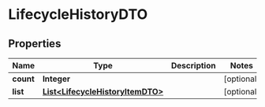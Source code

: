 
# LifecycleHistoryDTO

## Properties
Name | Type | Description | Notes
------------ | ------------- | ------------- | -------------
**count** | **Integer** |  |  [optional]
**list** | [**List&lt;LifecycleHistoryItemDTO&gt;**](LifecycleHistoryItemDTO.md) |  |  [optional]



